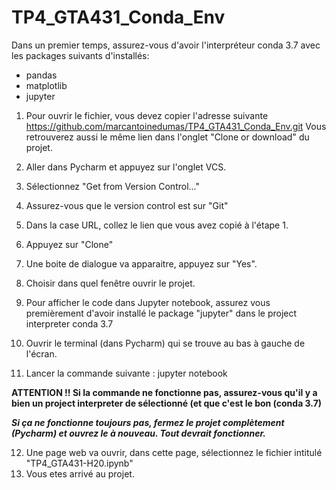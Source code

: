 # TP4_GTA431_Conda_Env

Dans un premier temps, assurez-vous d'avoir l'interpréteur conda 3.7 avec les packages suivants d'installés:
  - pandas
  - matplotlib
  - jupyter

1. Pour ouvrir le fichier, vous devez copier l'adresse suivante https://github.com/marcantoinedumas/TP4_GTA431_Conda_Env.git
Vous retrouverez aussi le même lien dans l'onglet "Clone or download" du projet.

2. Aller dans Pycharm et appuyez sur l'onglet VCS.
3. Sélectionnez "Get from Version Control..."
4. Assurez-vous que le version control est sur "Git"
5. Dans la case URL, collez le lien que vous avez copié à l'étape 1.
6. Appuyez sur "Clone"
7. Une boite de dialogue va apparaitre, appuyez sur "Yes".
8. Choisir dans quel fenêtre ouvrir le projet.
9. Pour afficher le code dans Jupyter notebook, assurez vous premièrement d'avoir installé le package "jupyter" dans le project interpreter conda 3.7
10. Ouvrir le terminal (dans Pycharm) qui se trouve au bas à gauche de l'écran.
11. Lancer la commande suivante : jupyter notebook

**ATTENTION !! Si la commande ne fonctionne pas, assurez-vous qu'il y a bien un project interpreter de sélectionné (et que c'est le bon (conda 3.7)**

***Si ça ne fonctionne toujours pas, fermez le projet complètement (Pycharm) et ouvrez le à nouveau. Tout devrait fonctionner.***

12. Une page web va ouvrir, dans cette page, sélectionnez le fichier intitulé "TP4_GTA431-H20.ipynb"
11. Vous etes arrivé au projet.
